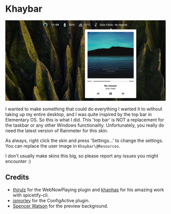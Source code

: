 # Khaybar

![Preview of Khaybar](/Preview.jpg)

I wanted to make something that could do everything I wanted it to without taking up my entire desktop, and I was quite inspired by the top bar in Elementary OS. So this is what I did. This 'top bar' is NOT a replacement for the taskbar or any other Windows functionality. Unfortunately, you really do need the latest version of Rainmeter for this skin.

As always, right click the skin and press 'Settings...' to change the settings. You can replace the user image in `Khaybar\@Resources`.

I don't usually make skins this big, so please report any issues you might encounter :)

## Credits
* [thjrulz](https://github.com/tjhrulz/WebNowPlaying) for the WebNowPlaying plugin and [khanhas](https://github.com/khanhas/spicetify-cli) for his amazing work with spicetify-cli.
* [jsmorley](https://forum.rainmeter.net/viewtopic.php?t=28720) for the ConfigActive plugin.
* [Spencer Watson](https://unsplash.com/photos/Bzz0LVbyO8I) for the preview background.